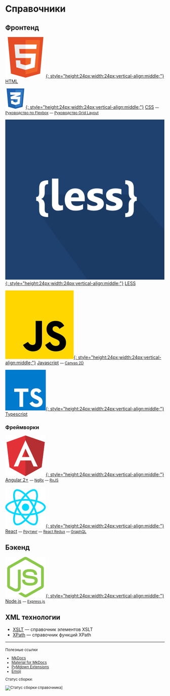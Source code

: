 # Справочники

## Фронтенд

[![HTML](html.svg){: style="height:24px;width:24px;vertical-align:middle;"}](/html/) [HTML](/html/)

[![CSS](css.svg){: style="height:24px;width:24px;vertical-align:middle;"}](/css/) [CSS](/css/) <small> &mdash; [Руководство по Flexbox](css/flex-guide/flex-1.md) &mdash; [Руководство Grid Layout](css/grid-guide/grid-1.md)</small>

[![LESS](less.svg){: style="height:24px;width:24px;vertical-align:middle;"}](/less/) [LESS](/less/)

[![Javascript](js.svg){: style="height:24px;width:24px;vertical-align:middle;"}](/javascript/) [Javascript](/javascript/) <small> &mdash; [Canvas 2D](javascript/canvas/index.md)</small>

[![Typescript](ts.svg){: style="height:24px;width:24px;vertical-align:middle;"}](/typescript/) [Typescript](/typescript/)

### Фреймворки

[![Angular 2+](angular.svg){: style="height:24px;width:24px;vertical-align:middle;"}](/angular/) [Angular 2+](/angular/) <small> &mdash; [NgRx](angular/ngrx/about.md) &mdash; [RxJS](angular/rxjs/about.md) </small>

[![React](react.svg){: style="height:24px;width:24px;vertical-align:middle;"}](/react/) [React](/react/) <small> &mdash; [Роутинг](react/router/intro.md) &mdash; [React Redux](react/redux/intro.md) &mdash; [GraphQL](react/graphql/index.md)</small>

## Бэкенд

[![Node.js](nodejs.svg){: style="height:24px;width:24px;vertical-align:middle;"}](/nodejs/) [Node.js](/nodejs/) <small> &mdash; [Express.js](nodejs/expressjs4/installing.md) </small>

## XML технологии

- [XSLT](/xslt/) &mdash; справочник элементов XSLT
- [XPath](/xpath/) &mdash; справочник функций XPath

---

<small markdown="1">
Полезные ссылки

- [MkDocs](https://www.mkdocs.org)
- [Material for MkDocs](https://squidfunk.github.io/mkdocs-material/)
- [PyMdown Extensions](https://facelessuser.github.io/pymdown-extensions/)
- [Emoji](https://www.joypixels.com/emoji#all)

Статус сборки:

![Статус сборки справочника](https://api.netlify.com/api/v1/badges/5ccd2adf-fce9-45cf-b232-4a2534616ebc/deploy-status)]

</small>

<!--
Планы

- CSS
- [Документация jQuery](https://jquery-docs.ru/)
- Книга [Изучаем jQuery](https://metanit.com/web/jquery/)
- https://antonshevchuk.gitbooks.io/jquery-for-beginners/content/

- [Руководство Javascript](https://metanit.com/web/javascript/)

- [MongoDB](https://github.com/jsmarkus/the-little-mongodb-book/blob/master/ru/mongodb.markdown)

- [Pug](https://habr.com/ru/post/278109/)
- [Pug](https://jsman.ru/jade/)
- [Pug](https://gist.github.com/neretin-trike/53aff5afb76153f050c958b82abd9228)

- [Git](https://github.com/progit/progit2-ru)
-->
